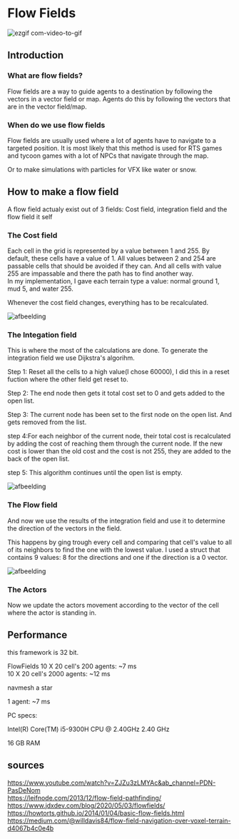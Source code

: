 # Flow Fields

![ezgif com-video-to-gif](https://github.com/RalfVanNieuwenhuyse/GPP_Research/assets/104133171/d5a6f0c3-2e80-4528-9f25-da1acd22ad72)


## Introduction
### What are flow fields?
Flow fields are a way to guide agents to a destination by following the vectors in a vector field or map.
Agents do this by following the vectors that are in the vector field/map.

### When do we use flow fields
Flow fields are usually used where a lot of agents have to navigate to a targeted position. 
It is most likely that this method is used for RTS games and tycoon games with a lot of NPCs that navigate through the map.

Or to make simulations with particles for VFX like water or snow.

## How to make a flow field
A flow field actualy exist out of 3 fields:
Cost field, integration field and the flow field it self

### The Cost field
Each cell in the grid is represented by a value between 1 and 255. 
By default, these cells have a value of 1. 
All values between 2 and 254 are passable cells that should be avoided if they can. 
And all cells with value 255 are impassable and there the path has to find another way.   
In my implementation, I gave each terrain type a value: normal ground 1, mud 5, and water 255.

Whenever the cost field changes, everything has to be recalculated.

![afbeelding](https://user-images.githubusercontent.com/104133171/212130350-da925236-d533-41dd-9e6b-b27f0b7408af.png)

### The Integation field
This is where the most of the calculations are done.
To generate the integration field we use Dijkstra's algorihm.

Step 1: Reset all the cells to a high value(I chose 60000), I did this in a reset fuction where the other field get reset to. 

Step 2: The end node then gets it total cost set to 0 and gets added to the open list.

Step 3: The current node has been set to the first node on the open list. And gets removed from the list.

step 4:For each neighbor of the current node, their total cost is recalculated by adding the cost of reaching them through the current node. If the new cost is lower than the old cost and the cost is not 255, they are added to the back of the open list.

step 5: This algorithm continues until the open list is empty.

![afbeelding](https://user-images.githubusercontent.com/104133171/212133332-79afede5-42d2-4aa2-8c39-f88ca18129ec.png)

### The Flow field
And now we use the results of the integration field and use it to determine the direction of the vectors in the field.

This happens by ging trough every cell and comparing that cell's value to all of its neighbors to find the one with the lowest value.
I used a struct that contains 9 values: 8 for the directions and one if the direction is a 0 vector.

![afbeelding](https://user-images.githubusercontent.com/104133171/212134729-7b4fea4f-55a7-4e96-a565-f5541af9b1aa.png)

### The Actors
Now we update the actors movement according to the vector of the cell where the actor is standing in.

## Performance
this framework is 32 bit.  

FlowFields
10 X 20 cell's 200 agents: ~7 ms  
10 X 20 cell's 2000 agents: ~12 ms

navmesh a star

1 agent: ~7 ms


PC specs:

Intel(R) Core(TM) i5-9300H CPU @ 2.40GHz   2.40 GHz

16 GB RAM





## sources
https://www.youtube.com/watch?v=ZJZu3zLMYAc&ab_channel=PDN-PasDeNom  
https://leifnode.com/2013/12/flow-field-pathfinding/  
https://www.jdxdev.com/blog/2020/05/03/flowfields/  
https://howtorts.github.io/2014/01/04/basic-flow-fields.html  
https://medium.com/@willdavis84/flow-field-navigation-over-voxel-terrain-d4067b4c0e4b  
